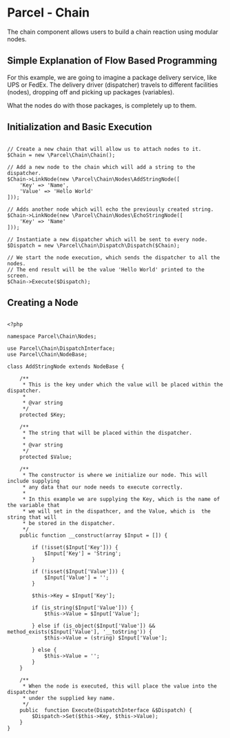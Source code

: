 # Parcel - Chain
The chain component allows users to build a chain reaction using modular nodes.

## Simple Explanation of Flow Based Programming
For this example, we are going to imagine a package delivery service, like UPS or FedEx.
The delivery driver (dispatcher) travels to different facilities (nodes), dropping off
and picking up packages (variables).

What the nodes do with those packages, is completely up to them.

## Initialization and Basic Execution
```$php

// Create a new chain that will allow us to attach nodes to it.
$Chain = new \Parcel\Chain\Chain();
 
// Add a new node to the chain which will add a string to the dispatcher.
$Chain->LinkNode(new \Parcel\Chain\Nodes\AddStringNode([
    'Key' => 'Name',
    'Value' => 'Hello World'
]));
 
// Adds another node which will echo the previously created string.
$Chain->LinkNode(new \Parcel\Chain\Nodes\EchoStringNode([
    'Key' => 'Name'
]));
 
// Instantiate a new dispatcher which will be sent to every node.
$Dispatch = new \Parcel\Chain\Dispatch\Dispatch($Chain);
 
// We start the node execution, which sends the dispatcher to all the nodes.
// The end result will be the value 'Hello World' printed to the screen.
$Chain->Execute($Dispatch);

```

## Creating a Node
```$php

<?php
 
namespace Parcel\Chain\Nodes;
 
use Parcel\Chain\DispatchInterface;
use Parcel\Chain\NodeBase;
 
class AddStringNode extends NodeBase {
 
    /**
     * This is the key under which the value will be placed within the dispatcher.
     *
     * @var string
     */
    protected $Key;

    /**
     * The string that will be placed within the dispatcher.
     *
     * @var string
     */
    protected $Value;
 
    /**
     * The constructor is where we initialize our node. This will include supplying
     * any data that our node needs to execute correctly.
     * 
     * In this example we are supplying the Key, which is the name of the variable that
     * we will set in the dispathcer, and the Value, which is  the string that will
     * be stored in the dispatcher.
     */
    public function __construct(array $Input = []) {
 
        if (!isset($Input['Key'])) {
            $Input['Key'] = 'String';
        }
 
        if (!isset($Input['Value'])) {
            $Input['Value'] = '';
        }
 
        $this->Key = $Input['Key'];
 
        if (is_string($Input['Value'])) {
            $this->Value = $Input['Value'];
 
        } else if (is_object($Input['Value']) && method_exists($Input['Value'], '__toString')) {
            $this->Value = (string) $Input['Value'];
 
        } else {
            $this->Value = '';
        }
	}
 
    /**
     * When the node is executed, this will place the value into the dispatcher
     * under the supplied key name.
     */
    public  function Execute(DispatchInterface &$Dispatch) {
        $Dispatch->Set($this->Key, $this->Value);
    }
}

```